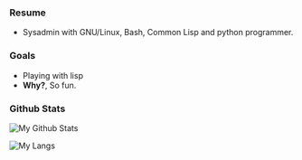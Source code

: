### Resume

- Sysadmin with GNU/Linux, Bash, Common Lisp and python programmer.

### Goals 

- Playing with lisp
- **Why?**, So fun.

### Github Stats

![My Github Stats](https://github-readme-stats.vercel.app/api?username=signedchar&count_private=true&show_icons=true&include_all_commits=true&theme=tokyonight)

![My Langs](https://github-readme-stats.vercel.app/api/top-langs/?username=signedchar&theme=tokyonight&layout=compact)
